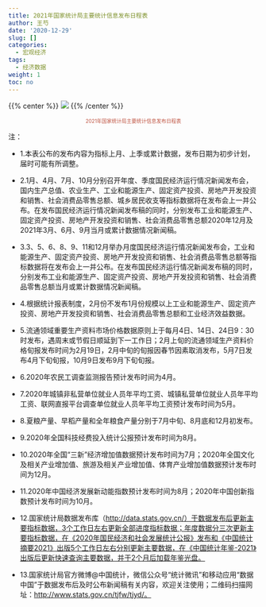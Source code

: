 ```yaml
---
title: 2021年国家统计局主要统计信息发布日程表
author: 王芍
date: '2020-12-29'
slug: []
categories:
  - 宏观经济
tags:
  - 经济数据
weight: 1
toc: no
---
```



{{% center %}} 
![](https://gitee.com/shao818/Figure/raw/master/null/%E6%88%AA%E5%9B%BE_20205529085541.png)
{{% /center %}}
<div align=center><font color=#BF5442 size=1> 2021年国家统计局主要统计信息发布日程表</font> </div>



<!--more-->


注：

- 1.本表公布的发布内容为指标上月、上季或累计数据，发布日期为初步计划，届时可能有所调整。

- 2.1月、4月、7月、10月分别召开年度、季度国民经济运行情况新闻发布会，国内生产总值、农业生产、工业和能源生产、固定资产投资、房地产开发投资和销售、社会消费品零售总额、城乡居民收支等指标数据将在发布会上一并公布。在发布国民经济运行情况新闻发布稿的同时，分别发布工业和能源生产、固定资产投资、房地产开发投资和销售、社会消费品零售总额2020年12月及2021年3月、6月、9月当月或累计数据情况新闻稿。

- 3.3、5、6、8、9、11和12月举办月度国民经济运行情况新闻发布会，工业和能源生产、固定资产投资、房地产开发投资和销售、社会消费品零售总额等指标数据将在发布会上一并公布。在发布国民经济运行情况新闻发布稿的同时，分别发布工业和能源生产、固定资产投资、房地产开发投资和销售、社会消费品零售总额当月或累计数据情况新闻稿。

- 4.根据统计报表制度，2月份不发布1月份规模以上工业和能源生产、固定资产投资、房地产开发投资和销售、社会消费品零售总额和工业经济效益数据。

- 5.流通领域重要生产资料市场价格数据原则上于每月4日、14日、24日9：30时发布，遇周末或节假日顺延到下一工作日；2月上旬的流通领域生产资料价格旬报发布时间为2月19日，2月中旬的旬报因春节因素取消发布，5月7日发布4月下旬旬报，10月9日发布9月下旬旬报。

- 6.2020年农民工调查监测报告预计发布时间为4月。

- 7.2020年城镇非私营单位就业人员年平均工资、城镇私营单位就业人员年平均工资、联网直报平台调查单位就业人员年平均工资预计发布时间为5月。

- 8.夏粮产量、早稻产量和全年粮食产量分别于7月中旬、8月底和12月初发布。

- 9.2020年全国科技经费投入统计公报预计发布时间为8月。

- 10.2020年全国“三新”经济增加值数据预计发布时间为7月；2020年全国文化及相关产业增加值、旅游及相关产业增加值、体育产业增加值数据预计发布时间为12月。

- 11.2020年中国经济发展新动能指数预计发布时间为8月；2020年中国创新指数预计发布时间为10月。

- 12.国家统计局数据发布库（http://data.stats.gov.cn/）于数据发布后更新主要指标数据，3个工作日左右更新全部进度指标数据；年度数据分三次更新主要指标数据，在《2020年国民经济和社会发展统计公报》发布和《中国统计摘要2021》出版5个工作日左右分别更新主要数据，在《中国统计年鉴-2021》出版后更新快速查询主要数据，并于2个月后加载年鉴光盘。

- 13.国家统计局官方微博@中国统计，微信公众号“统计微讯”和移动应用“数据中国”于数据发布后及时公布新闻稿有关内容，欢迎关注使用；二维码扫描网址：http://www.stats.gov.cn/tjfw/tjyd/。